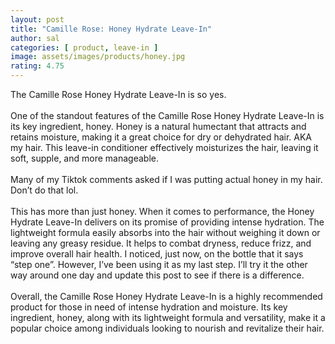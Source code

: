 ```yaml
---
layout: post
title: "Camille Rose: Honey Hydrate Leave-In"
author: sal
categories: [ product, leave-in ]
image: assets/images/products/honey.jpg
rating: 4.75
---
```

The Camille Rose Honey Hydrate Leave-In is so yes.<br><br>
One of the standout features of the Camille Rose Honey Hydrate Leave-In is its key ingredient, honey. Honey is a natural humectant that attracts and retains moisture, making it a great choice for dry or dehydrated hair. AKA my hair. This leave-in conditioner effectively moisturizes the hair, leaving it soft, supple, and more manageable.<br><br>
Many of my Tiktok comments asked if I was putting actual honey in my hair.<br>Don’t do that lol.<br><br> This has more than just honey.
When it comes to performance, the Honey Hydrate Leave-In delivers on its promise of providing intense hydration. The lightweight formula easily absorbs into the hair without weighing it down or leaving any greasy residue. It helps to combat dryness, reduce frizz, and improve overall hair health. 
I noticed, just now, on the bottle that it says “step one”. However, I’ve been using it as my last step. I’ll try it the other way around one day and update this post to see if there is a difference.<br><br>
Overall, the Camille Rose Honey Hydrate Leave-In is a highly recommended product for those in need of intense hydration and moisture. Its key ingredient, honey, along with its lightweight formula and versatility, make it a popular choice among individuals looking to nourish and revitalize their hair.
